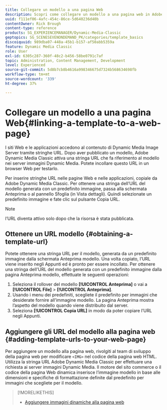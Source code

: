```yaml
---
title: Collegare un modello a una pagina Web
description: Scopri come collegare un modello a una pagina web in Adobe Dynamic Media Classic.
uuid: f111ef06-4afc-454c-86ce-5d640236d40b
contentOwner: Rick Brough
content-type: reference
products: SG_EXPERIENCEMANAGER/Dynamic-Media-Classic
geptopics: SG_SCENESEVENONDEMAND_PK/categories/template_basics
discoiquuid: 989dba07-448a-45b1-b157-af50abb5359a
feature: Dynamic Media Classic
role: User
exl-id: 6305c287-360f-48c2-b456-58be0791c7af
topic: Administration, Content Management, Development
level: Experienced
source-git-commit: 5d8b7cb8b4616a998346675d7324b568634698fb
workflow-type: tm+mt
source-wordcount: '339'
ht-degree: 37%

---
```


# Collegare un modello a una pagina Web{#linking-a-template-to-a-web-page}

I siti Web e le applicazioni accedono al contenuto di Dynamic Media Image Server tramite stringhe URL. Dopo aver pubblicato un modello, Adobe Dynamic Media Classic attiva una stringa URL che fa riferimento al modello nei server immagini Dynamic Media. Potete incollare questo URL in un browser Web per testarlo.

Per inserire stringhe URL nelle pagine Web e nelle applicazioni, copiale da Adobe Dynamic Media Classic. Per ottenere una stringa dell’URL del modello generata con un predefinito immagine, passa alla schermata Anteprima o al pannello Sfoglia (in Vista dettagli). Quindi selezionate un predefinito immagine e fate clic sul pulsante Copia URL.

>[!NOTE]
>
>l’URL diventa attivo solo dopo che la risorsa è stata pubblicata.

## Ottenere un URL modello {#obtaining-a-template-url}

Potete ottenere una stringa URL per il modello, generata da un predefinito immagine dalla schermata Anteprima modello. Una volta copiato, l’URL viene inserito negli Appunti ed è pronto per essere incollato. Per ottenere una stringa dell&#39;URL del modello generata con un predefinito immagine dalla pagina Anteprima modello, effettuate le seguenti operazioni:

1. Seleziona il rollover del modello **[!UICONTROL Anteprima]** o vai a **[!UICONTROL File]** > **[!UICONTROL Anteprima]**.
1. Usando i menu dei predefiniti, scegliete il predefinito per immagini che desiderate fornire all’immagine modello. La pagina Anteprima mostra l’aspetto del modello quando viene distribuito dal server.
1. Seleziona **[!UICONTROL Copia URL]** in modo da poter copiare l’URL negli Appunti.

## Aggiungere gli URL del modello alla pagina web {#adding-template-urls-to-your-web-page}

Per aggiungere un modello alla pagina web, rivolgiti al team di sviluppo della pagina web per modificare `<IMG>` nel codice della pagina web HTML. Utilizza la stringa URL Adobe Dynamic Media Classic per effettuare una richiesta ai server immagini Dynamic Media. Il motore del sito commerce o il codice della pagina Web dinamica inserisce l’immagine modello in base alle dimensioni e specifiche di formattazione definite dal predefinito per immagini che scegliete per il modello.

>[!MORELIKETHIS]
>
>* [Aggiungere immagini dinamiche alla pagina web](linking-urls-web-application.md#adding_dynamic_images_to_your_web_page)
